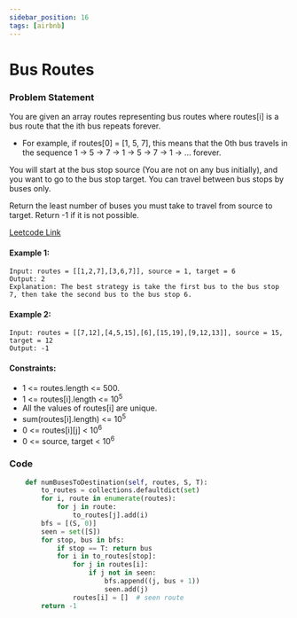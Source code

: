 ```yaml
---
sidebar_position: 16
tags: [airbnb]
---
```


# Bus Routes

### Problem Statement

You are given an array routes representing bus routes where routes[i] is a bus route that the ith bus repeats forever.

- For example, if routes[0] = [1, 5, 7], this means that the 0th bus travels in the sequence 1 -> 5 -> 7 -> 1 -> 5 -> 7 -> 1 -> ... forever.

You will start at the bus stop source (You are not on any bus initially), and you want to go to the bus stop target. You can travel between bus stops by buses only.

Return the least number of buses you must take to travel from source to target. Return -1 if it is not possible.

[Leetcode Link](https://leetcode.com/problems/bus-routes/)

#### Example 1:

```
Input: routes = [[1,2,7],[3,6,7]], source = 1, target = 6
Output: 2
Explanation: The best strategy is take the first bus to the bus stop 7, then take the second bus to the bus stop 6.
```

#### Example 2:

```
Input: routes = [[7,12],[4,5,15],[6],[15,19],[9,12,13]], source = 15, target = 12
Output: -1
```

#### Constraints:

- 1 <= routes.length <= 500.
- 1 <= routes[i].length <= 10<sup>5</sup>
- All the values of routes[i] are unique.
- sum(routes[i].length) <= 10<sup>5</sup>
- 0 <= routes[i][j] < 10<sup>6</sup>
- 0 <= source, target < 10<sup>6</sup>

### Code

```python title="Python"
    def numBusesToDestination(self, routes, S, T):
        to_routes = collections.defaultdict(set)
        for i, route in enumerate(routes):
            for j in route:
                to_routes[j].add(i)
        bfs = [(S, 0)]
        seen = set([S])
        for stop, bus in bfs:
            if stop == T: return bus
            for i in to_routes[stop]:
                for j in routes[i]:
                    if j not in seen:
                        bfs.append((j, bus + 1))
                        seen.add(j)
                routes[i] = []  # seen route
        return -1
```

